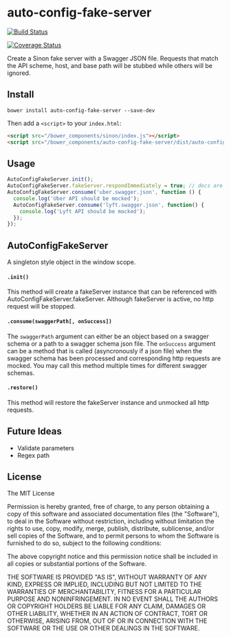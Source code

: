 # auto-config-fake-server
[![Build Status](https://travis-ci.org/appirio-tech/auto-config-fake-server.svg?branch=master)](https://travis-ci.org/appirio-tech/auto-config-fake-server)

[![Coverage Status](https://coveralls.io/repos/appirio-tech/auto-config-fake-server/badge.svg)](https://coveralls.io/r/appirio-tech/auto-config-fake-server)

Create a Sinon fake server with a Swagger JSON file.  Requests that match the API scheme, host, and base path will be stubbed while others will be ignored. 

## Install

```shell
bower install auto-config-fake-server --save-dev
```

Then add a `<script>` to your `index.html`:

```html
<script src="/bower_components/sinon/index.js"></script>
<script src="/bower_components/auto-config-fake-server/dist/auto-config-fake-server.js"></script>
```

## Usage
```js
AutoConfigFakeServer.init();
AutoConfigFakeServer.fakeServer.respondImmediately = true; // docs are at http://sinonjs.org/docs
AutoConfigFakeServer.consume('uber.swagger.json', function () {
  console.log('Uber API should be mocked');
  AutoConfigFakeServer.consume('lyft.swagger.json', function() {
    console.log('Lyft API should be mocked');
  });
});
```

## AutoConfigFakeServer
A singleton style object in the window scope.

#### `.init()`
This method will create a fakeServer instance that can be referenced with AutoConfigFakeServer.fakeServer. Although fakeServer is active, no http request will be stopped.

#### `.consume(swaggerPath[, onSuccess])`
The `swaggerPath` argument can either be an object based on a swagger schema or a path to a swagger schema json file. The `onSuccess` argument can be a method that is called (asyncronously if a json file) when the swagger schema has been processed and corresponding http requests are mocked.  You may call this method multiple times for different swagger schemas.

#### `.restore()`
This method will restore the fakeServer instance and unmocked all http requests.

## Future Ideas
* Validate parameters
* Regex path


## License

The MIT License

Permission is hereby granted, free of charge, to any person obtaining a copy
of this software and associated documentation files (the "Software"), to deal
in the Software without restriction, including without limitation the rights
to use, copy, modify, merge, publish, distribute, sublicense, and/or sell
copies of the Software, and to permit persons to whom the Software is
furnished to do so, subject to the following conditions:

The above copyright notice and this permission notice shall be included in
all copies or substantial portions of the Software.

THE SOFTWARE IS PROVIDED "AS IS", WITHOUT WARRANTY OF ANY KIND, EXPRESS OR
IMPLIED, INCLUDING BUT NOT LIMITED TO THE WARRANTIES OF MERCHANTABILITY,
FITNESS FOR A PARTICULAR PURPOSE AND NONINFRINGEMENT. IN NO EVENT SHALL THE
AUTHORS OR COPYRIGHT HOLDERS BE LIABLE FOR ANY CLAIM, DAMAGES OR OTHER
LIABILITY, WHETHER IN AN ACTION OF CONTRACT, TORT OR OTHERWISE, ARISING FROM,
OUT OF OR IN CONNECTION WITH THE SOFTWARE OR THE USE OR OTHER DEALINGS IN
THE SOFTWARE.